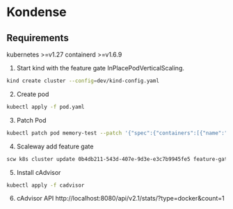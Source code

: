 # Kondense

## Requirements
kubernetes >=v1.27
containerd >=v1.6.9

1. Start kind with the feature gate InPlacePodVerticalScaling.
```bash
kind create cluster --config=dev/kind-config.yaml
```

2. Create pod
```bash
kubectl apply -f pod.yaml
```

3. Patch Pod
```bash
kubectl patch pod memory-test --patch '{"spec":{"containers":[{"name":"ubuntu", "resources":{"limits":{"memory": "200Mi", "cpu":"100m"},"requests":{"memory": "200Mi", "cpu":"100m"}}}]}}'
```

4. Scaleway add feature gate
```bash
scw k8s cluster update 0b4db211-543d-407e-9d3e-e3c7b9945fe5 feature-gates.0=InPlacePodVerticalScaling
```

5. Install cAdvisor
```bash
kubectl apply -f cadvisor
```

6. cAdvisor API
http://localhost:8080/api/v2.1/stats/<docker container id or name in docker ps>?type=docker&count=1